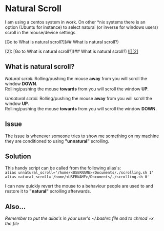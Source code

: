 # Natural Scroll

I am using a centos system in work. On other \*nix systems there is an option (Ubuntu for instance) to select natural (or inverse for windows users) scroll in the mouse/device settings.

[Go to What is natural scroll?](## What is natural scroll?)


[1]: https://external-content.duckduckgo.com/iu/?u=http%3A%2F%2Fstatic1.businessinsider.com%2Fimage%2F4e28207349e2aeda52240000-480%2Fnatural-scrolling-mac-os-x-lion.jpg
[2]: [Go to What is natural scroll?](## What is natural scroll?)
[![][2]][1]

## What is natural scroll?
_Natural scroll:_
Rolling/pushing the mouse **away** from you will scroll the window **DOWN**.  
Rolling/pushing the mouse **towards** from you will scroll the window **UP**.  

_Unnatural scroll:_
Rolling/pushing the mouse **away** from you will scroll the window **UP**.  
Rolling/pushing the mouse **towards** from you will scroll the window **DOWN**.  

## Issue
The issue is whenever someone tries to show me something on my machine they are conditioned to using **"unnatural"** scrolling.

## Solution
This handy script can be called from the following alias's:  
```alias unnatural_scroll='/home/<USERNAME>/Documents/./scrolling.sh 1'```  
```alias natural_scroll='/home/<USERNAME>/Documents/./scrolling.sh 0'```  
 
 I can now quickly revert the mouse to a behaviour people are used to and restore it to **"natural"** scrolling afterwards.

## Also...
_Remember to put the alias's in your user's ~/.bashrc file and to chmod +x the file_

